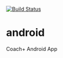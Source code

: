 [![Build Status](https://travis-ci.org/coach-plus/android.svg?branch=master)](https://travis-ci.org/coach-plus/android)

# android
Coach+ Android App

